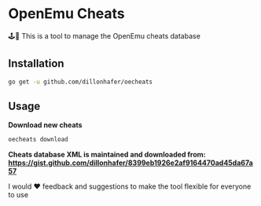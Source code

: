 # OpenEmu Cheats

:joystick::shark: This is a tool to manage the OpenEmu cheats database

## Installation

```sh
go get -u github.com/dillonhafer/oecheats
```

## Usage

**Download new cheats**

```sh
oecheats download
```

**Cheats database XML is maintained and downloaded from: https://gist.github.com/dillonhafer/8399eb1926e2af9164470ad45da67a57**

I would ❤️ feedback and suggestions to make the tool flexible for everyone to use
